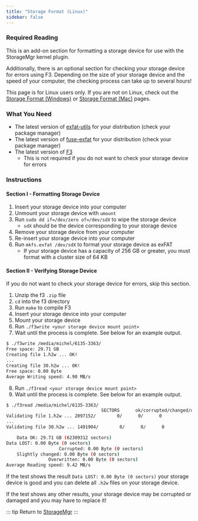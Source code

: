 ```yaml
---
title: "Storage Format (Linux)"
sidebar: false
---
```


### Required Reading

This is an add-on section for formatting a storage device for use with the StorageMgr kernel plugin.

Additionally, there is an optional section for checking your storage device for errors using F3. Depending on the size of your storage device and the speed of your computer, the checking process can take up to several hours!

This page is for Linux users only. If you are not on Linux, check out the [Storage Format (Windows)](/storage-format-(windows)) or [Storage Format (Mac)](/storage-format-(mac)) pages.

### What You Need

* The latest version of [exfat-utils](https://github.com/relan/exfat) for your distribution (check your package manager)
* The latest version of [fuse-exfat](https://github.com/relan/exfat) for your distribution (check your package manager)
* The latest version of [F3](https://github.com/AltraMayor/f3/releases/latest)
  + This is not required if you do not want to check your storage device for errors

### Instructions

#### Section I - Formatting Storage Device

1. Insert your storage device into your computer
1. Unmount your storage device with `umount`
1. Run `sudo dd if=/dev/zero of=/dev/sdX` to wipe the storage device
    + `sdX` should be the device corresponding to your storage device
1. Remove your storage device from your computer
1. Re-insert your storage device into your computer
1. Run `mkfs.exfat /dev/sdX` to format your storage device as exFAT
    + If your storage device has a capacity of 256 GB or greater, you must format with a cluster size of 64 KB

#### Section II - Verifying Storage Device

If you do not want to check your storage device for errors, skip this section.

1. Unzip the f3 `.zip` file
1. `cd` into the f3 directory
1. Run `make` to compile F3
1. Insert your storage device into your computer
1. Mount your storage device
1. Run `./f3write <your storage device mount point>`
1. Wait until the process is complete. See below for an example output.

~~~ bash
$ ./f3write /media/michel/6135-3363/
Free space: 29.71 GB
Creating file 1.h2w ... OK!
...
Creating file 30.h2w ... OK!
Free space: 0.00 Byte
Average Writing speed: 4.90 MB/s
~~~

8. Run `./f3read <your storage device mount point>`
1. Wait until the process is complete. See below for an example output.

~~~ bash
$ ./f3read /media/michel/6135-3363/
									SECTORS      ok/corrupted/changed/overwritten
Validating file 1.h2w ... 2097152/        0/      0/      0
...
Validating file 30.h2w ... 1491904/        0/      0/      0

	Data OK: 29.71 GB (62309312 sectors)
Data LOST: 0.00 Byte (0 sectors)
					Corrupted: 0.00 Byte (0 sectors)
	Slightly changed: 0.00 Byte (0 sectors)
				Overwritten: 0.00 Byte (0 sectors)
Average Reading speed: 9.42 MB/s
~~~

If the test shows the result `Data LOST: 0.00 Byte (0 sectors)` your storage device is good and you can delete all `.h2w` files on your storage device.

If the test shows any other results, your storage device may be corrupted or damaged and you may have to replace it!

::: tip
Return to [StorageMgr](storagemgr)
:::
